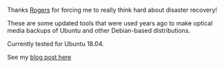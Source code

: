 Thanks [Rogers](https://www.ctvnews.ca/business/crtc-requests-detailed-explanation-about-service-outage-in-letter-to-rogers-1.5984540) 
for forcing me to really think hard about disaster recovery!

These are some updated tools that were used years ago to make optical media
backups of Ubuntu and other Debian-based distributions.

Currently tested for Ubuntu 18.04.

See my [blog post here](https://www.reidemeister.com/?p=474)
